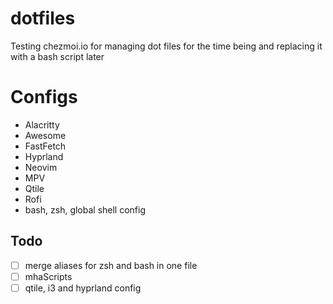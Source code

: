 # dotfiles
Testing chezmoi.io for managing dot files for the time being and replacing it with a bash script later

# Configs
- Alacritty
- Awesome
- FastFetch
- Hyprland
- Neovim
- MPV
- Qtile
- Rofi
- bash, zsh, global shell config


## Todo
- [ ] merge aliases for zsh and bash in one file
- [ ] mhaScripts
- [ ] qtile, i3 and hyprland config